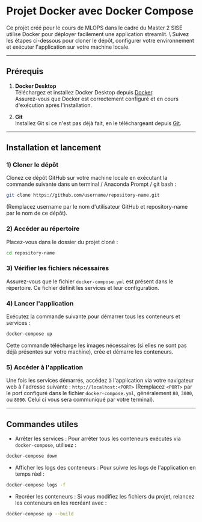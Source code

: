 # Projet Docker avec Docker Compose

Ce projet créé pour le cours de MLOPS dans le cadre du Master 2 SISE utilise Docker pour déployer facilement une application streamlit. \\
Suivez les étapes ci-dessous pour cloner le dépôt, configurer votre environnement et exécuter l'application sur votre machine locale.

---

## Prérequis

1. **Docker Desktop**  
   Téléchargez et installez Docker Desktop depuis [Docker](https://www.docker.com/products/docker-desktop).  
   Assurez-vous que Docker est correctement configuré et en cours d'exécution après l'installation.

2. **Git**  
   Installez Git si ce n'est pas déjà fait, en le téléchargeant depuis [Git](https://git-scm.com/).

---

## Installation et lancement

### 1) Cloner le dépôt
Clonez ce dépôt GitHub sur votre machine locale en exécutant la commande suivante dans un terminal / Anaconda Prompt / git bash :
```bash
git clone https://github.com/username/repository-name.git
```
(Remplacez username par le nom d'utilisateur GitHub et repository-name par le nom de ce dépôt).


### 2) Accéder au répertoire
Placez-vous dans le dossier du projet cloné :
```bash
cd repository-name
```


### 3) Vérifier les fichiers nécessaires
Assurez-vous que le fichier ```docker-compose.yml``` est présent dans le répertoire. Ce fichier définit les services et leur configuration.


### 4) Lancer l'application
Exécutez la commande suivante pour démarrer tous les conteneurs et services :

```bash
docker-compose up
```
Cette commande télécharge les images nécessaires (si elles ne sont pas déjà présentes sur votre machine), crée et démarre les conteneurs.


### 5) Accéder à l'application
Une fois les services démarrés, accédez à l'application via votre navigateur web à l'adresse suivante :
```http://localhost:<PORT>```
(Remplacez ```<PORT>``` par le port configuré dans le fichier ```docker-compose.yml```, généralement ```80```, ```3000```, ou ```8000```. Celui ci vous sera communiqué par votre terminal).

---

## Commandes utiles
* Arrêter les services :
Pour arrêter tous les conteneurs exécutés via ```docker-compose```, utilisez :
```bash
docker-compose down
```

* Afficher les logs des conteneurs :
Pour suivre les logs de l'application en temps réel :
```bash
docker-compose logs -f
```

* Recréer les conteneurs :
Si vous modifiez les fichiers du projet, relancez les conteneurs en les recréant avec :
```bash
docker-compose up --build
```


